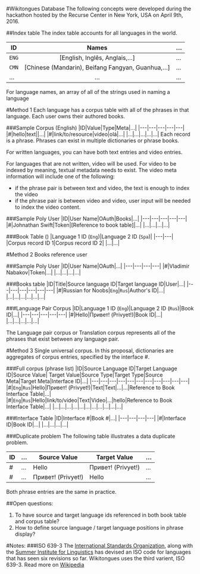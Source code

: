 #Wikitongues Database
The following concepts were developed during the hackathon hosted by the Recurse Center in New York, USA on April 9th, 2016.

##Index table
The index table accounts for all languages in the world.

|ID|Names|…|
|---|:---:|---|
|`ENG`|[English, Inglês, Anglais,…]|…|
|`CMN`|[Chinese (Mandarin), Beifang Fangyan, Guanhua,…]|…|
|…|…|…|
For language names, an array of all of the strings used in naming a language

#Method 1
Each language has a corpus table with all of the phrases in that language. Each user owns their authored books.

###Sample Corpus (English)
|ID|Value|Type|Meta|…|
|---|---|---|---|---|
|#|hello|text||…|
|#|link/to/resource|video|olá|…|
|…|…|…|…|…|
Each record is a phrase. Phrases can exist in multiple dictionaries or phrase books.

For written languages, you can have both text entries and video entries.

For languages that are not written, video will be used. For video to be indexed by meaning, textual metadata needs to exist. The video meta information will include one of the following:
* if the phrase pair is between text and video, the text is enough to index the video
* if the phrase pair is between video and video, user input will be needed to index the video content.

###Sample Poly User
|ID|User Name|OAuth|Books|…|
|---|---|---|---|---|
|#|Johnathan Swift|Token|[Reference to book table]|…|
|…|…|…|…|

###Book Table ()
|Language 1 ID (`Eng`)|Language 2 ID (`Spa`)|
|---|---|
|Corpus record ID 1|Corpus record ID 2|
|…|…|

#Method 2
Books reference user

###Sample Poly User
|ID|User Name|OAuth|…|
|---|---|---|---|
|#|Vladimir Nabakov|Token|…|
|…|…|…|…|

###Books table
|ID|Title|Source language ID|Target language ID|User|…|
|---|---|---|---|---|---|
|#|Russian for Noobs|`Eng`|`Rus`|Author's ID|…|
|…|…|…|…|…|…|

###Language Pair Corpus
|ID|Language 1 ID (`Eng`)|Language 2 ID (`Rus`)|Book ID|…|
|---|---|---|---|---|
|#|Hello|Привет! (Privyet!)|Book ID|…|
|…|…|…|…|…|

The Language pair corpus or Translation corpus represents all of the phrases that exist between any language pair.

#Method 3
Single universal corpus. In this proposal, dictionaries are aggregates of corpus entries, specified by the interface #.

###Full corpus (phrase list)
|ID|Source Language ID|Target Language ID|Source Value| Target Value|Source Type|Target Type|Source Meta|Target Meta|Interface ID|…|
|---|---|---|---|---|---|---|---|---|---|---|
|#|`Eng`|`Rus`|Hello|Привет! (Privyet!)|Text|Text|…|…|Reference to Book Interface Table|…|
|#|`Eng`|`Rus`|Hello|link/to/video|Text|Video|…|hello|Reference to Book Interface Table|…|
|…|…|…|…|…|…|…|…|…|…|…|

###Interface Table
|ID|Interface #|Book #|…|
|---|---|---|---|
|#|Interface ID|Book ID|…|
|…|…|…|…|

###Duplicate problem
The following table illustrates a data duplicate problem.

|ID|…|Source Value|Target Value|…|
|---|---|---|---|---|
|#|…|Hello|Привет! (Privyet!)|…|
|#|…|Привет! (Privyet!)|Hello|…|

Both phrase entries are the same in practice.

##Open questions:
1. To have source and target language ids referenced in both book table and corpus table?
2. How to define source language / target language positions in phrase display?


#Notes:
###ISO 639-3
The [International Standards Organization](http://www.iso.org/iso/home.html), along with the [Summer Institute for Linguistics](http://www.sil.org/) has devised an ISO code for languages that has seen six revisions so far. Wikitongues uses the third varient, ISO 639-3. Read more on [Wikipedia](https://en.wikipedia.org/wiki/ISO_639)
